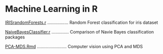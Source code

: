 # Machine Learning in R



[IRISrandomForests.r](IRISrandomForests.r) ................. Random Forest classification for iris dataset

[NaiveBayesClassifier.r](NaiveBayesClassifier.r) .............. Comparison of Navie Bayes classification packages

[PCA-MDS.Rmd](PCA-MDS.Rmd) ........................ Computer vision using PCA and MDS
